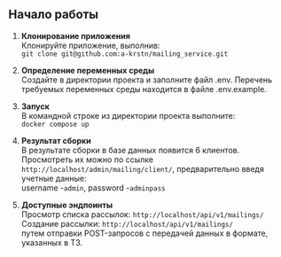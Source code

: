 ## Начало работы

1. **Клонирование приложения**<br>
   Клонируйте приложение, выполнив:<br>
   `git clone git@github.com:a-krstn/mailing_service.git`

2. **Определение переменных среды**<br>
   Создайте в директории проекта и заполните файл .env. Перечень требуемых переменных среды находится в файле .env.example.<br>

3. **Запуск**<br>
   В командной строке из директории проекта выполните:<br>
   `docker compose up`<br>

3. **Результат сборки**<br>
   В результате сборки в базе данных появится 6 клиентов.<br>
   Просмотреть их можно по ссылке `http://localhost/admin/mailing/client/`, предварительно введя учетные данные:<br>
   username -`admin`, password -`adminpass`

4. **Доступные эндпоинты**<br>
   Просмотр списка рассылок: `http://localhost/api/v1/mailings/`<br>
   Создание рассылки: `http://localhost/api/v1/mailings/`<br>
   путем отправки POST-запросов с передачей данных в формате, указанных в ТЗ.<br>

